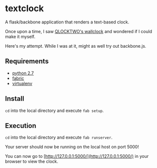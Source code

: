 textclock
=========

A flask/backbone application that renders a text-based clock.

Once upon a time, I saw [QLOCKTWO's wallclock](http://www.amazon.com/dp/B006IZXP1M/?tag=047-20) and
wondered if I could make it myself.  

Here's my attempt.  While I was at it, might as well try out backbone.js.

Requirements
------------
* [python 2.7](https://www.python.org/download/releases/2.7/)
* [fabric](http://docs.fabfile.org/en/1.6/installation.html)
* [virtualenv](http://virtualenv.readthedocs.org/en/latest/virtualenv.html#installation)

Install
-------
`cd` into the local directory and execute `fab setup`.

Execution
---------
`cd` into the local directory and execute `fab runserver`.

Your server should now be running on the local host on port 5000!

You can now go to [http://127.0.0.1:5000/](http://127.0.0.1:5000/) in your browser to view the clock.